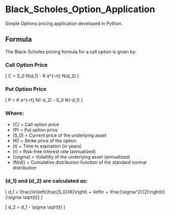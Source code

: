 # Black_Scholes_Option_Application

Simple Options pricing application developed in Python.

## Formula

The Black-Scholes pricing formula for a call option is given by:

### Call Option Price

\[
C = S_0 N(d_1) - K e^{-rt} N(d_2)
\]

### Put Option Price

\[
P = K e^{-rt} N(-d_2) - S_0 N(-d_1)
\]

### Where:

- \(C\) = Call option price
- \(P\) = Put option price
- \(S_0\) = Current price of the underlying asset
- \(K\) = Strike price of the option
- \(t\) = Time to expiration (in years)
- \(r\) = Risk-free interest rate (annualized)
- \(\sigma\) = Volatility of the underlying asset (annualized)
- \(N(d)\) = Cumulative distribution function of the standard normal distribution

### \(d_1\) and \(d_2\) are calculated as:

\[
d_1 = \frac{\ln\left(\frac{S_0}{K}\right) + \left(r + \frac{\sigma^2}{2}\right)t}{\sigma \sqrt{t}}
\]

\[
d_2 = d_1 - \sigma \sqrt{t}
\]
